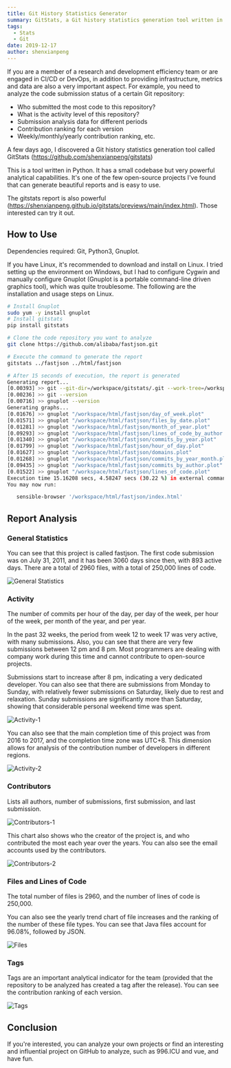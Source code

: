 ```yaml
---
title: Git History Statistics Generator
summary: GitStats, a Git history statistics generation tool written in Python, can generate detailed code submission statistical reports to help developers analyze project activity and contributor information.
tags:
  - Stats
  - Git
date: 2019-12-17
author: shenxianpeng
---
```


If you are a member of a research and development efficiency team or are engaged in CI/CD or DevOps, in addition to providing infrastructure, metrics and data are also a very important aspect. For example, you need to analyze the code submission status of a certain Git repository:

* Who submitted the most code to this repository?
* What is the activity level of this repository?
* Submission analysis data for different periods
* Contribution ranking for each version
* Weekly/monthly/yearly contribution ranking, etc.

A few days ago, I discovered a Git history statistics generation tool called GitStats (https://github.com/shenxianpeng/gitstats)



This is a tool written in Python.  It has a small codebase but very powerful analytical capabilities. It's one of the few open-source projects I've found that can generate beautiful reports and is easy to use.

The gitstats report is also powerful (https://shenxianpeng.github.io/gitstats/previews/main/index.html).  Those interested can try it out.

## How to Use

Dependencies required: Git, Python3, Gnuplot.

If you have Linux, it's recommended to download and install on Linux. I tried setting up the environment on Windows, but I had to configure Cygwin and manually configure Gnuplot (Gnuplot is a portable command-line driven graphics tool), which was quite troublesome. The following are the installation and usage steps on Linux.

```bash
# Install Gnuplot
sudo yum -y install gnuplot
# Install gitstats
pip install gitstats

# Clone the code repository you want to analyze
git clone https://github.com/alibaba/fastjson.git

# Execute the command to generate the report
gitstats ../fastjson ../html/fastjson

# After 15 seconds of execution, the report is generated
Generating report...
[0.00393] >> git --git-dir=/workspace/gitstats/.git --work-tree=/workspace/gitstats rev-parse --short HEAD
[0.00236] >> git --version
[0.00716] >> gnuplot --version
Generating graphs...
[0.01676] >> gnuplot "/workspace/html/fastjson/day_of_week.plot"
[0.01571] >> gnuplot "/workspace/html/fastjson/files_by_date.plot"
[0.01281] >> gnuplot "/workspace/html/fastjson/month_of_year.plot"
[0.09293] >> gnuplot "/workspace/html/fastjson/lines_of_code_by_author.plot"
[0.01340] >> gnuplot "/workspace/html/fastjson/commits_by_year.plot"
[0.01799] >> gnuplot "/workspace/html/fastjson/hour_of_day.plot"
[0.01627] >> gnuplot "/workspace/html/fastjson/domains.plot"
[0.01268] >> gnuplot "/workspace/html/fastjson/commits_by_year_month.plot"
[0.09435] >> gnuplot "/workspace/html/fastjson/commits_by_author.plot"
[0.01522] >> gnuplot "/workspace/html/fastjson/lines_of_code.plot"
Execution time 15.16208 secs, 4.58247 secs (30.22 %) in external commands)
You may now run:

   sensible-browser '/workspace/html/fastjson/index.html'
```

## Report Analysis

### General Statistics

You can see that this project is called fastjson. The first code submission was on July 31, 2011, and it has been 3060 days since then, with 893 active days. There are a total of 2960 files, with a total of 250,000 lines of code.

![General Statistics](git-stats-index.png)

### Activity

The number of commits per hour of the day, per day of the week, per hour of the week, per month of the year, and per year.

In the past 32 weeks, the period from week 12 to week 17 was very active, with many submissions.  Also, you can see that there are very few submissions between 12 pm and 8 pm. Most programmers are dealing with company work during this time and cannot contribute to open-source projects.

Submissions start to increase after 8 pm, indicating a very dedicated developer.  You can also see that there are submissions from Monday to Sunday, with relatively fewer submissions on Saturday, likely due to rest and relaxation.  Sunday submissions are significantly more than Saturday, showing that considerable personal weekend time was spent.

![Activity-1](git-stats-activity-1.png)

You can also see that the main completion time of this project was from 2016 to 2017, and the completion time zone was UTC+8. This dimension allows for analysis of the contribution number of developers in different regions.

![Activity-2](git-stats-activity-2.png)

### Contributors

Lists all authors, number of submissions, first submission, and last submission.

![Contributors-1](git-stats-authors-1.png)

This chart also shows who the creator of the project is, and who contributed the most each year over the years. You can also see the email accounts used by the contributors.

![Contributors-2](git-stats-authors-2.png)

### Files and Lines of Code

The total number of files is 2960, and the number of lines of code is 250,000.

You can also see the yearly trend chart of file increases and the ranking of the number of these file types. You can see that Java files account for 96.08%, followed by JSON.

![Files](git-stats-files.png)

### Tags

Tags are an important analytical indicator for the team (provided that the repository to be analyzed has created a tag after the release). You can see the contribution ranking of each version.

![Tags](git-stats-tags.png)

## Conclusion

If you're interested, you can analyze your own projects or find an interesting and influential project on GitHub to analyze, such as 996.ICU and vue, and have fun.